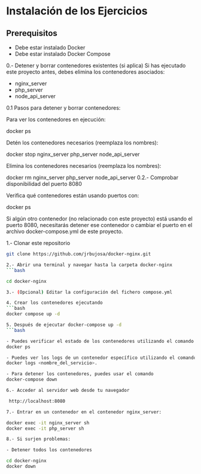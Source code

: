 # Instalación de los Ejercicios
## Prerequisitos

- Debe estar instalado Docker
- Debe estar instalado Docker Compose

0.- Detener y borrar contenedores existentes (si aplica)
Si has ejecutado este proyecto antes, debes elimina los contenedores asociados:

- nginx_server
- php_server
- node_api_server

0.1 Pasos para detener y borrar contenedores:

Para ver los contenedores en ejecución:

docker ps

Detén los contenedores necesarios (reemplaza los nombres):

docker stop nginx_server php_server node_api_server

Elimina los contenedores necesarios (reemplaza los nombres):

docker rm nginx_server php_server node_api_server
0.2.- Comprobar disponibilidad del puerto 8080

Verifica qué contenedores están usando puertos con:

docker ps

Si algún otro contenedor (no relacionado con este proyecto) está usando el puerto 8080, necesitarás detener ese contenedor o cambiar el puerto en el archivo docker-compose.yml de este proyecto.

1.- Clonar este repositorio
```bash 
git clone https://github.com/jrbujosa/docker-nginx.git

2.- Abrir una terminal y navegar hasta la carpeta docker-nginx
```bash 

cd docker-nginx

3.- (Opcional) Editar la configuración del fichero compose.yml

4. Crear los contenedores ejecutando
```bash 
docker compose up -d

5. Después de ejecutar docker-compose up -d
```bash 

- Puedes verificar el estado de los contenedores utilizando el comando
docker ps

- Puedes ver los logs de un contenedor específico utilizando el comando
docker logs <nombre_del_servicio>.

- Para detener los contenedores, puedes usar el comando
docker-compose down

6.- Acceder al servidor web desde tu navegador

 http://localhost:8080

7.- Entrar en un contenedor en el contenedor nginx_server:

docker exec -it nginx_server sh
docker exec -it php_server sh

8.- Si surjen problemas:

- Detener todos los contenedores 

cd docker-nginx
docker down